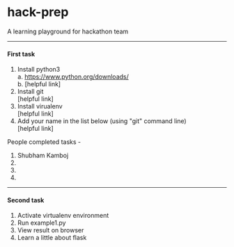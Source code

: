 # hack-prep
A learning playground for hackathon team

----


#### First task

1. Install python3   
    a. https://www.python.org/downloads/  
    b. [helpful link]    
2. Install git  
    [helpful link]  
3. Install virualenv    
    [helpful link]  
4. Add your name in the list below (using "git" command line)    
    [helpful link]    
    
People completed tasks -   
1.  Shubham Kamboj
2.   
3.   
4.   

------

#### Second task

1. Activate virtualenv environment    
2. Run example1.py    
3. View result on browser    
4. Learn a little about flask  
  
